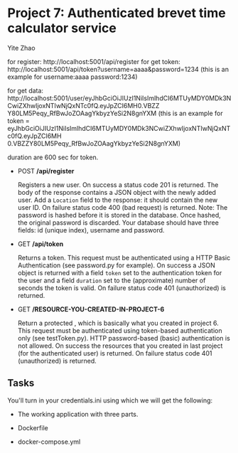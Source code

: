 # Project 7: Authenticated brevet time calculator service

Yite Zhao

for register:  http://localhost:5001/api/register
for get token: http://localhost:5001/api/token?username=aaaa&password=1234      (this is an example for username:aaaa 
																										password:1234)

for get data:  http://localhost:5001/user/eyJhbGciOiJIUzI1NiIsImlhdCI6MTUyMDY0MDk3NCwiZXhwIjoxNTIwNjQxNTc0fQ.eyJpZCI6MH0.VBZZ
			   Y80LM5Peqy_RfBwJoZOAagYkbyzYeSi2N8gnYXM
			   (this is an example for token = eyJhbGciOiJIUzI1NiIsImlhdCI6MTUyMDY0MDk3NCwiZXhwIjoxNTIwNjQxNTc0fQ.eyJpZCI6MH
												0.VBZZY80LM5Peqy_RfBwJoZOAagYkbyzYeSi2N8gnYXM)

duration are 600 sec for token.






- POST **/api/register**

    Registers a new user. On success a status code 201 is returned. The body of the response contains
a JSON object with the newly added user. Add a `Location` field to the response: it should contain the new user ID. On failure status code 400 (bad request) is returned. Note: The 
password is hashed before it is stored in the database. Once hashed, the original 
password is discarded. Your database should have three fields: id (unique index),
username and password. 

- GET **/api/token**

    Returns a token. This request must be authenticated using a HTTP Basic
Authentication (see password.py for example). On success a JSON object is returned 
with a field `token` set to the authentication token for the user and 
a field `duration` set to the (approximate) number of seconds the token is 
valid. On failure status code 401 (unauthorized) is returned.

- GET **/RESOURCE-YOU-CREATED-IN-PROJECT-6**

    Return a protected <resource>, which is basically what you created in project 6. This request must be authenticated using token-based authentication only (see testToken.py). HTTP password-based (basic) authentication is not allowed. On success the resources that you created in last project (for the authenticated user) is returned. On failure status code 401 (unauthorized) is returned.

## Tasks

You'll turn in your credentials.ini using which we will get the following:

* The working application with three parts.

* Dockerfile

* docker-compose.yml
